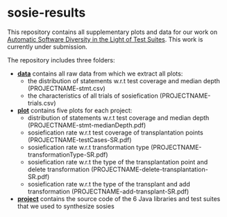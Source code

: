 # sosie-results
This repository contains all supplementary plots and data for our work on [Automatic Software Diversity in the Light of Test Suites](http://arxiv.org/abs/1509.00144). This work is currently under submission.

The repository includes three folders:
- __[data](https://github.com/DIVERSIFY-project/sosie-results/tree/master/data)__ contains all raw data from which we extract all plots: 
    - the distribution of statements w.r.t test coverage and median depth (PROJECTNAME-stmt.csv) 
    - the characteristics of all trials of sosiefication (PROJECTNAME-trials.csv)
- __[plot](https://github.com/DIVERSIFY-project/sosie-results/tree/master/plot)__  contains five plots for each project:                            
    - distribution of statements w.r.t test coverage and median depth (PROJECTNAME-stmt-medianDepth.pdf)
    - sosiefication rate w.r.t test coverage of transplantation points (PROJECTNAME-testCases-SR.pdf)
    - sosiefication rate w.r.t transformation type (PROJECTNAME-transformationType-SR.pdf)
    - sosiefication rate w.r.t the type of the transplantation point and delete transformation (PROJECTNAME-delete-transplantation-SR.pdf)
    - sosiefication rate w.r.t the type of the transplant and add transformation (PROJECTNAME-add-transplant-SR.pdf)
- __[project](https://github.com/DIVERSIFY-project/sosie-results/tree/master/project)__ contains the source code of the 6 Java libraries and test suites that we used to synthesize sosies                     




